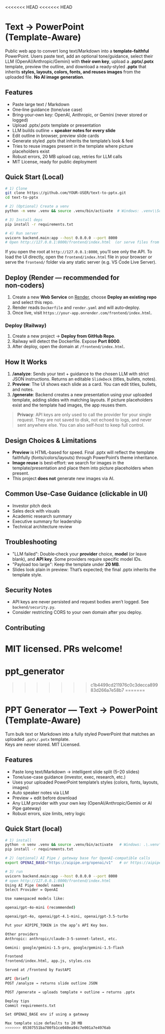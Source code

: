 <<<<<<< HEAD
<<<<<<< HEAD
# Text → PowerPoint (Template‑Aware)

Public web app to convert long text/Markdown into a **template‑faithful** PowerPoint. Users paste text, add an optional tone/guidance, select their LLM (OpenAI/Anthropic/Gemini) with **their own key**, upload a **.pptx/.potx** template, preview the outline, and download a ready‑styled **.pptx** that inherits **styles, layouts, colors, fonts, and reuses images** from the uploaded file. **No AI image generation**.

## Features
- Paste large text / Markdown
- One‑line guidance (tone/use case)
- Bring‑your‑own key: OpenAI, Anthropic, or Gemini (never stored or logged)
- Upload .pptx/.potx template or presentation
- LLM builds outline + **speaker notes for every slide**
- Edit outline in browser, preview slide cards
- Generate styled .pptx that inherits the template’s look & feel
- Tries to reuse images present in the template where picture placeholders exist
- Robust errors, 20 MB upload cap, retries for LLM calls
- MIT License, ready for public deployment

## Quick Start (Local)
```bash
# 1) Clone
git clone https://github.com/YOUR-USER/text-to-pptx.git
cd text-to-pptx

# 2) (Optional) Create a venv
python -m venv .venv && source .venv/bin/activate  # Windows: .venv\\Scripts\\activate

# 3) Install deps
pip install -r requirements.txt

# 4) Run server
uvicorn backend.main:app --host 0.0.0.0 --port 8000
# Open http://127.0.0.1:8000/frontend/index.html  (or serve files from any static host)
````

If you open the root at `http://127.0.0.1:8000`, you’ll see only the API. To load the UI directly, open the `frontend/index.html` file in your browser or serve the `frontend/` folder via any static server (e.g. VS Code Live Server).

## Deploy (Render — recommended for non‑coders)

1. Create a new **Web Service** on [Render](https://render.com/), choose **Deploy an existing repo** and select this repo.
2. Render reads `Dockerfile` and `render.yaml` and will auto‑deploy.
3. Once live, visit `https://your-app.onrender.com/frontend/index.html`.

### Deploy (Railway)

1. Create a new project → **Deploy from GitHub Repo**.
2. Railway will detect the Dockerfile. Expose **Port 8000**.
3. After deploy, open the domain at `/frontend/index.html`.

## How It Works

1. **/analyze**: Sends your text + guidance to the chosen LLM with strict JSON instructions. Returns an editable `SlideDeck` (titles, bullets, notes).
2. **Preview**: The UI shows each slide as a card. You can edit titles, bullets, and notes.
3. **/generate**: Backend creates a new presentation using your uploaded template, adding slides with matching layouts. If picture placeholders exist and the template had images, the app reuses them.

> **Privacy**: API keys are only used to call the provider for your single request. They are not saved to disk, not echoed to logs, and never sent anywhere else. You can also self‑host to keep full control.

## Design Choices & Limitations

* **Preview** is HTML-based for speed. Final .pptx will reflect the template faithfully (fonts/colors/layouts) through PowerPoint’s theme inheritance.
* **Image reuse** is best‑effort: we search for images in the template/presentation and place them into picture placeholders when present.
* This project **does not** generate new images via AI.

## Common Use‑Case Guidance (clickable in UI)

* Investor pitch deck
* Sales deck with visuals
* Academic research summary
* Executive summary for leadership
* Technical architecture review

## Troubleshooting

* "LLM failed": Double‑check your **provider** choice, **model** (or leave blank), and **API key**. Some providers require specific model IDs.
* "Payload too large": Keep the template under **20 MB**.
* Slides look plain in preview: That’s expected; the final .pptx inherits the template style.

## Security Notes

* API keys are never persisted and request bodies aren’t logged. See `backend/security.py`.
* Consider restricting CORS to your own domain after you deploy.

## Contributing

MIT licensed. PRs welcome!
=======
# ppt_generator
>>>>>>> c1b4499cd211976c0c3decca89983d266a7e58b7
=======
# PPT Generator — Text → PowerPoint (Template-Aware)

Turn bulk text or Markdown into a fully styled PowerPoint that matches an uploaded `.pptx/.potx` template.  
Keys are never stored. MIT Licensed.

## Features
- Paste long text/Markdown → intelligent slide split (5–20 slides)
- Tone/use-case guidance (investor, exec, research, etc.)
- Uses your uploaded PowerPoint template’s styles (colors, fonts, layouts, images)
- Auto speaker notes via LLM
- Preview + edit before download
- Any LLM provider with your own key (OpenAI/Anthropic/Gemini or AI Pipe gateway)
- Robust errors, size limits, retry logic

## Quick Start (local)
```bash
# 1) install
python -m venv .venv && source .venv/bin/activate   # Windows: .\.venv\Scripts\activate
pip install -r requirements.txt

# 2) (optional) AI Pipe / gateway base for OpenAI-compatible calls
export OPENAI_BASE="https://aipipe.org/openai/v1"   # or https://aipipe.org/openrouter/v1

# 3) run
uvicorn backend.main:app --host 0.0.0.0 --port 8000
# open http://127.0.0.1:8000/frontend/index.html
Using AI Pipe (model names)
Select Provider = OpenAI

Use namespaced models like:

openai/gpt-4o-mini (recommended)

openai/gpt-4o, openai/gpt-4.1-mini, openai/gpt-3.5-turbo

Put your AIPIPE_TOKEN in the app’s API Key box.

Other providers
Anthropic: anthropic/claude-3-5-sonnet-latest, etc.

Gemini: google/gemini-1.5-pro, google/gemini-1.5-flash

Frontend
frontend/index.html, app.js, styles.css

Served at /frontend by FastAPI

API (brief)
POST /analyze → returns slide outline JSON

POST /generate → uploads template + outline → returns .pptx

Deploy tips
Commit requirements.txt

Set OPENAI_BASE env if using a gateway

Max template size defaults to 20 MB
>>>>>>> 05307551ba700fb1ce040ea94c7e001a7e4976ab
